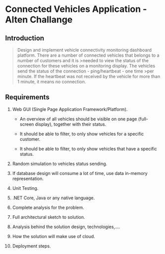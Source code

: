 # Connected Vehicles Application - Alten Challange

## Introduction

>Design and implement vehicle connectivity monitoring dashboard platform. There are a number of connected vehicles that belongs to a number of customers and it is >needed to view the status of the connection for these vehicles on a monitoring display. The vehicles send the status of the connection - ping/heartbeat - one time >per minute. If the heartbeat was not received by the vehicle for more than 1 minute, it means no connection.

## Requirements

1. Web GUI (Single Page Application Framework/Platform).

   - An overview of all vehicles should be visible on one page (full-screen display), together with their status.

   - It should be able to filter, to only show vehicles for a specific customer.

   - It should be able to filter, to only show vehicles that have a specific status.

2. Random simulation to vehicles status sending.

3. If database design will consume a lot of time, use data in-memory representation.

4. Unit Testing.

5. .NET Core, Java or any native language.

6. Complete analysis for the problem.

7. Full architectural sketch to solution.

8. Analysis behind the solution design, technologies,....

9. How the solution will make use of cloud.

10. Deployment steps.

